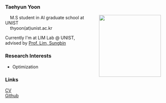 ### Taehyun Yoon

<img style="float: right;" align="right" src="https://github.com/th-yoon/my_page/blob/gh-pages/img/agbUd015weyk3jvuhqpu_c5hds0%20(2).jpg?raw=true" width="200" height="200">

&nbsp;&nbsp;&nbsp;&nbsp;M.S student in AI graduate school at UNIST  
&nbsp;&nbsp;&nbsp;&nbsp;thyoon(at)unist.ac.kr 


Currently I'm at LIM Lab @ UNIST,  
advised by [Prof. Lim, Sungbin](https://sites.google.com/view/sungbin/) 


### Research Interests
+ Optimization


### Links
[CV](https://github.com/th-yoon/th-yoon.github.io/tree/gh-pages/files/CV_Yoon_20210213.pdf)  
[Github](https://github.com/th-yoon)
